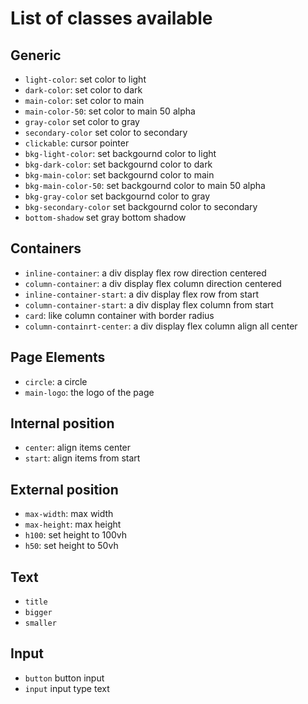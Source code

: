 # List of classes available

## Generic
- `light-color`: set color to light
- `dark-color`: set color to dark
- `main-color`: set color to main
- `main-color-50`: set color to main 50 alpha
- `gray-color` set color to gray
- `secondary-color` set color to secondary
- `clickable`: cursor pointer
- `bkg-light-color`: set backgournd color to light
- `bkg-dark-color`: set backgournd color to dark
- `bkg-main-color`: set backgournd color to main
- `bkg-main-color-50`: set backgournd color to main 50 alpha
- `bkg-gray-color` set backgournd color to gray
- `bkg-secondary-color` set backgournd color to secondary
- `bottom-shadow` set gray bottom shadow

## Containers
- `inline-container`: a div display flex row direction centered
- `column-container`: a div display flex column direction centered
- `inline-container-start`: a div display flex row from start
- `column-container-start`: a div display flex column from start
- `card`: like column container with border radius
- `column-containrt-center`: a div display flex column align all center

## Page Elements
- `circle`: a circle
- `main-logo`: the logo of the page

## Internal position
- `center`: align items center
- `start`: align items from start

## External position
- `max-width`: max width
- `max-height`: max height
- `h100`: set height to 100vh
- `h50`: set height to 50vh

## Text
- `title`
- `bigger` 
- `smaller`

## Input
- `button` button input
- `input` input type text
